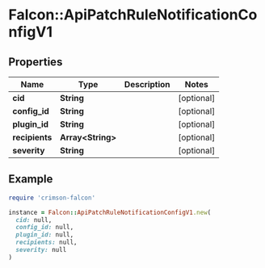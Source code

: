 # Falcon::ApiPatchRuleNotificationConfigV1

## Properties

| Name | Type | Description | Notes |
| ---- | ---- | ----------- | ----- |
| **cid** | **String** |  | [optional] |
| **config_id** | **String** |  | [optional] |
| **plugin_id** | **String** |  | [optional] |
| **recipients** | **Array&lt;String&gt;** |  | [optional] |
| **severity** | **String** |  | [optional] |

## Example

```ruby
require 'crimson-falcon'

instance = Falcon::ApiPatchRuleNotificationConfigV1.new(
  cid: null,
  config_id: null,
  plugin_id: null,
  recipients: null,
  severity: null
)
```

